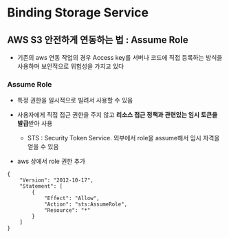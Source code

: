# Binding Storage Service

## AWS S3 안전하게 연동하는 법 : Assume Role

- 기존의 aws 연동 작업의 경우 Access key를 서버나 코드에 직접 등록하는 방식을 사용하며 보안적으로 위험성을 가지고 있다

### Assume Role
- 특정 권한을 일시적으로 빌려서 사용할 수 있음
- 사용자에게 직접 접근 권한을 주지 않고 **리소스 접근 정책과 관련있는 임시 토큰을 발급**받아 사용
  - STS : Security Token Service. 외부에서 role을 assume해서 임시 자격을 얻을 수 있음

- aws 상에서 role 권한 추가
```shell
{
    "Version": "2012-10-17",
    "Statement": [
        {
            "Effect": "Allow",
            "Action": "sts:AssumeRole",
            "Resource": "*"
        }
    ]
}
```
